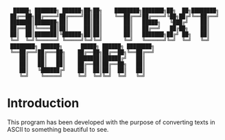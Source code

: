 ```
  █████╗ ███████╗ ██████╗██╗██╗    ████████╗███████╗██╗  ██╗████████╗ 
 ██╔══██╗██╔════╝██╔════╝██║██║    ╚══██╔══╝██╔════╝╚██╗██╔╝╚══██╔══╝ 
 ███████║███████╗██║     ██║██║       ██║   █████╗   ╚███╔╝    ██║    
 ██╔══██║╚════██║██║     ██║██║       ██║   ██╔══╝   ██╔██╗    ██║    
 ██║  ██║███████║╚██████╗██║██║       ██║   ███████╗██╔╝ ██╗   ██║    
 ╚═╝  ╚═╝╚══════╝ ╚═════╝╚═╝╚═╝       ╚═╝   ╚══════╝╚═╝  ╚═╝   ╚═╝    
 ████████╗ ██████╗      █████╗ ██████╗ ████████╗                      
 ╚══██╔══╝██╔═══██╗    ██╔══██╗██╔══██╗╚══██╔══╝                      
    ██║   ██║   ██║    ███████║██████╔╝   ██║                         
    ██║   ██║   ██║    ██╔══██║██╔══██╗   ██║                         
    ██║   ╚██████╔╝    ██║  ██║██║  ██║   ██║                         
    ╚═╝    ╚═════╝     ╚═╝  ╚═╝╚═╝  ╚═╝   ╚═╝                           
  ```
# <a name="introduction"></a>Introduction<br>
  This program has been developed with the purpose of converting texts in ASCII to something beautiful to see.
<br>
